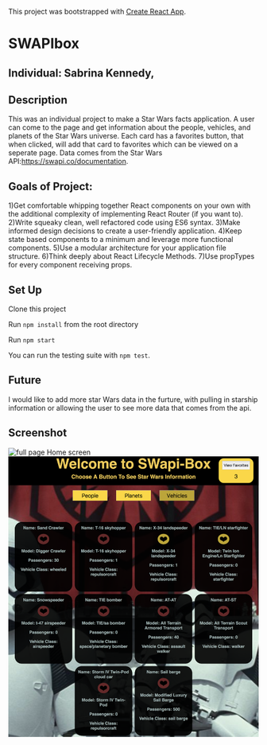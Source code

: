 This project was bootstrapped with [Create React App](https://github.com/facebookincubator/create-react-app).

# SWAPIbox
## Individual: Sabrina Kennedy,

## Description

This was an individual project to make a Star Wars facts application. A user can come to the page and get information about the people, vehicles, and planets of the Star Wars universe. Each card has a favorites button, that when clicked, will add that card to favorites which can be viewed on a seperate page. Data comes from the Star Wars API:https://swapi.co/documentation.

## Goals of Project:

1)Get comfortable whipping together React components on your own with the additional complexity of implementing React Router (if you want to).
2)Write squeaky clean, well refactored code using ES6 syntax.
3)Make informed design decisions to create a user-friendly application.
4)Keep state based components to a minimum and leverage more functional components.
5)Use a modular architecture for your application file structure.
6)Think deeply about React Lifecycle Methods.
7)Use propTypes for every component receiving props.

## Set Up

Clone this project

Run `npm install` from the root directory

Run `npm start`

You can run the testing suite with `npm test`.


## Future

I would like to add more star Wars data in the furture, with pulling in starship information or allowing the user to see more data that comes from the api.

## Screenshot
![full page Home screen](./src/assets/homepage.png)
![full page Cards screen](./src/assets/cards.png)

